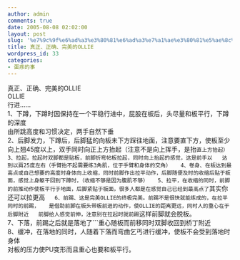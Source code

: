 ```yaml
---
author: admin
comments: true
date: 2005-08-08 02:02:00
layout: post
slug: '%e7%9c%9f%e6%ad%a3%e3%80%81%e6%ad%a3%e7%a1%ae%e3%80%81%e5%ae%8c%e7%be%8e%e7%9a%84ollie'
title: 真正、正确、完美的OLLIE
wordpress_id: 33
categories:
- 蛋疼的事
---
```


真正、正确、完美的OLLIE  
OLLIE  
行进……  
1、下蹲，下蹲时因保持在一个平稳行进中，屁股在板后，头尽量和板平行，下蹲的深度  
由所跳高度和习惯决定，两手自然下垂  
2、后脚发力，下蹲后，后脚猛的向板未下方踩往地面，注意要直下方，使板至少向上翘45度以上，双手同时向正上方抬起（注意不是向上挥手，是抬`直上方抬起）  
3、拉起，拉起时双脚都是贴板，前脚折弯帖板拉起，同时向上抬起的感觉，这是前手以  
达到以肩25度左右（手臂抬不起需要练3角肌，位于手臂和身体的交角）  
4、卷身、在板达到最高点或自己想要的高度时身体向上收缩，同时前脚作出拉平动作，后脚随便及时的收缩后贴于板面，感觉上身躯干回到下蹲时，（收缩不够是因为腹肌不够）  
5、拉平，在收缩的同时，前脚的前推动作使板平行于地面，后脚紧贴于板面，很多人都是在感觉自己已经到最高点了`其实你还可以拉更高`  
6、前踢、这是完美OLLIE的终极完美。前踢不是很快就能练成的，在拉平同时的前踢，  
是借助前脚在板头带板前进的动作，使OLLIE的距离更远，同时人的重心在于后脚附近  
前脚给人感觉前伸，注意别在拉起时就前踢`这样前脚就会脱板。  
7、下落，前踢之后就是落地了```重心随板而前移同时双脚收回到桥丁附近  
8、缓冲，在落地的同时，人随着下落而弯曲乞丐进行缓冲，使板不会受到落地时身体  
对板的压力使PU变形而且重心也要和板平行。
